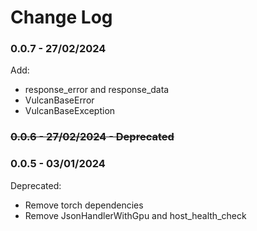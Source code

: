 # Change Log

### 0.0.7 - 27/02/2024

Add:

* response_error and response_data
* VulcanBaseError
* VulcanBaseException

### ~~0.0.6 - 27/02/2024 - Deprecated~~

### 0.0.5 - 03/01/2024

Deprecated:

* Remove torch dependencies
* Remove JsonHandlerWithGpu and host_health_check
